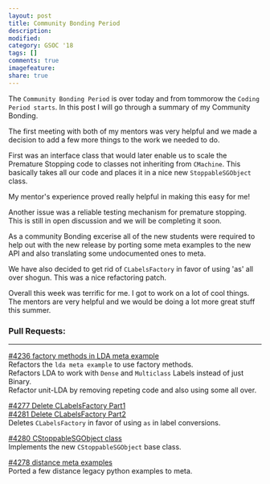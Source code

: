 ```yaml
---
layout: post
title: Community Bonding Period
description:
modified:
category: GSOC '18
tags: []
comments: true
imagefeature:
share: true
---
```


The `Community Bonding Period` is over today and from tommorow the `Coding Period starts`. In this post I will go through a summary of my
Community Bonding.

The first meeting with both of my mentors was very helpful and we made a decision to add a few more things to the work we needed to do.

First was an interface class that would later enable us to scale the Premature Stopping code to classes not inheriting from `CMachine`. This basically takes all our code
and places it in a nice new `StoppableSGObject` class.

My mentor's experience proved really helpful in making this easy for me!

Another issue was a reliable testing mechanism for premature stopping. This is still in open discussion and we will be completing it soon.

As a community Bonding excerise all of the new students were required to help out with the new release by porting some meta examples to the new API and also translating some
undocumented ones to meta.

We have also decided to get rid of `CLabelsFactory` in favor of using 'as' all over shogun. This was a nice refactoring patch.

Overall this week was terrific for me. I got to work on a lot of cool things. The mentors are very helpful and we would be doing a lot more great stuff this summer.


### Pull Requests:
---
[#4236 factory methods in LDA meta example](https://github.com/shogun-toolbox/shogun/pull/4236)<br>
Refactors the `lda meta example` to use factory methods.<br>
Refactors LDA to work with `Dense` and `Multiclass` Labels instead of just Binary.<br>
Refactor unit-LDA by removing repeting code and also using some all over.<br>

[#4277 Delete CLabelsFactory Part1](https://github.com/shogun-toolbox/shogun/pull/4277)<br>
[#4281 Delete CLabelsFactory Part2](https://github.com/shogun-toolbox/shogun/pull/4281)<br>
Deletes `CLabelsFactory` in favor of using ```as``` in label conversions.

[#4280 CStoppableSGObject class](https://github.com/shogun-toolbox/shogun/pull/4280)<br>
Implements the new `CStoppableSGObject` base class.

[#4278 distance meta examples](https://github.com/shogun-toolbox/shogun/pull/4278)<br>
Ported a few distance legacy python examples to meta.<br>
